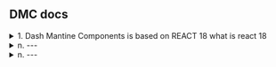 ## DMC docs

<details>
  <summary>1. Dash Mantine Components is based on REACT 18
what is react 18</summary>

  
  React 18 is a version of **React**, a popular JavaScript library for building user interfaces, released in **March 2022**. It introduced several new features and improvements, with a focus on **performance**, **developer experience**, and **concurrent rendering** capabilities. Below is an overview of the key features and concepts in React 18:

---

### **Key Features of React 18**

#### 1. **Concurrent Rendering**
   - Concurrent rendering allows React to prepare multiple versions of the UI at the same time without blocking the main thread. This enables smoother updates and better responsiveness, particularly in complex applications.
   - It powers features like **Transitions**, which allow React to distinguish between urgent and non-urgent updates.

#### 2. **Automatic Batching**
   - In React 18, state updates are automatically batched, meaning multiple state updates within a single event are grouped into one re-render.
   - This reduces unnecessary renders, improving performance.

   ```javascript
   // Before React 18
   setCount(count + 1);
   setFlag(true); // Causes two separate re-renders

   // In React 18
   setCount(count + 1);
   setFlag(true); // One re-render only
   ```

#### 3. **Start Transition**
   - React 18 introduces a new `startTransition` API to mark updates as "non-urgent," ensuring that urgent updates (e.g., input typing) are prioritized.

   ```javascript
   import { startTransition } from "react";

   startTransition(() => {
     setState(newState);
   });
   ```

#### 4. **Streaming Server-Side Rendering (SSR)**
   - React 18 improves server-side rendering with **streaming support**, allowing components to be rendered and sent to the client incrementally.
   - This reduces Time-to-Interactive (TTI) for server-rendered applications.

#### 5. **New `useId` Hook**
   - The `useId` hook generates unique IDs for accessibility purposes or server-side rendering, ensuring IDs are consistent across client and server.

   ```javascript
   import { useId } from "react";

   const id = useId();
   ```

#### 6. **Strict Mode Improvements**
   - React 18 runs additional checks in development mode, including mounting, unmounting, and re-mounting components, to help identify potential side-effects.

---

### **Migration to React 18**
Upgrading to React 18 is relatively straightforward for most applications. However, to fully leverage new features like concurrent rendering, libraries and frameworks (such as Dash Mantine Components) must be updated to align with React 18’s APIs and behavior.

---

### **Why Is React 18 Relevant for Dash Mantine Components?**
Dash Mantine Components uses **React 18** as its foundation because:
- React 18 supports **Concurrent Rendering**, enabling smoother UI updates in Dash applications.
- Mantine, a React-based UI library, benefits from the performance optimizations in React 18.

If you're using Dash Mantine Components, you should ensure that your environment supports React 18 to take advantage of these improvements.

</details>
<details>
  <summary>n. ---</summary>
  
    a---
</details>
<details>
  <summary>n. ---</summary>
  
    a---
</details>
